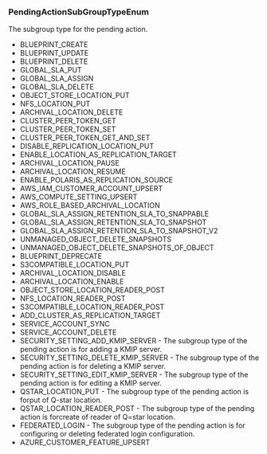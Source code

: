 ### PendingActionSubGroupTypeEnum
The subgroup type for the pending action.

- BLUEPRINT_CREATE
- BLUEPRINT_UPDATE
- BLUEPRINT_DELETE
- GLOBAL_SLA_PUT
- GLOBAL_SLA_ASSIGN
- GLOBAL_SLA_DELETE
- OBJECT_STORE_LOCATION_PUT
- NFS_LOCATION_PUT
- ARCHIVAL_LOCATION_DELETE
- CLUSTER_PEER_TOKEN_GET
- CLUSTER_PEER_TOKEN_SET
- CLUSTER_PEER_TOKEN_GET_AND_SET
- DISABLE_REPLICATION_LOCATION_PUT
- ENABLE_LOCATION_AS_REPLICATION_TARGET
- ARCHIVAL_LOCATION_PAUSE
- ARCHIVAL_LOCATION_RESUME
- ENABLE_POLARIS_AS_REPLICATION_SOURCE
- AWS_IAM_CUSTOMER_ACCOUNT_UPSERT
- AWS_COMPUTE_SETTING_UPSERT
- AWS_ROLE_BASED_ARCHIVAL_LOCATION
- GLOBAL_SLA_ASSIGN_RETENTION_SLA_TO_SNAPPABLE
- GLOBAL_SLA_ASSIGN_RETENTION_SLA_TO_SNAPSHOT
- GLOBAL_SLA_ASSIGN_RETENTION_SLA_TO_SNAPSHOT_V2
- UNMANAGED_OBJECT_DELETE_SNAPSHOTS
- UNMANAGED_OBJECT_DELETE_SNAPSHOTS_OF_OBJECT
- BLUEPRINT_DEPRECATE
- S3COMPATIBLE_LOCATION_PUT
- ARCHIVAL_LOCATION_DISABLE
- ARCHIVAL_LOCATION_ENABLE
- OBJECT_STORE_LOCATION_READER_POST
- NFS_LOCATION_READER_POST
- S3COMPATIBLE_LOCATION_READER_POST
- ADD_CLUSTER_AS_REPLICATION_TARGET
- SERVICE_ACCOUNT_SYNC
- SERVICE_ACCOUNT_DELETE
- SECURITY_SETTING_ADD_KMIP_SERVER - The subgroup type of the pending action is for adding a KMIP server.
- SECURITY_SETTING_DELETE_KMIP_SERVER - The subgroup type of the pending action is for deleting a KMIP server.
- SECURITY_SETTING_EDIT_KMIP_SERVER - The subgroup type of the pending action is for editing a KMIP server.
- QSTAR_LOCATION_PUT - The subgroup type of the pending action is forput of Q-star location.
- QSTAR_LOCATION_READER_POST - The subgroup type of the pending action is forcreate of reader of Q=star location.
- FEDERATED_LOGIN - The subgroup type of the pending action is for configuring or deleting federated login configuration.
- AZURE_CUSTOMER_FEATURE_UPSERT

